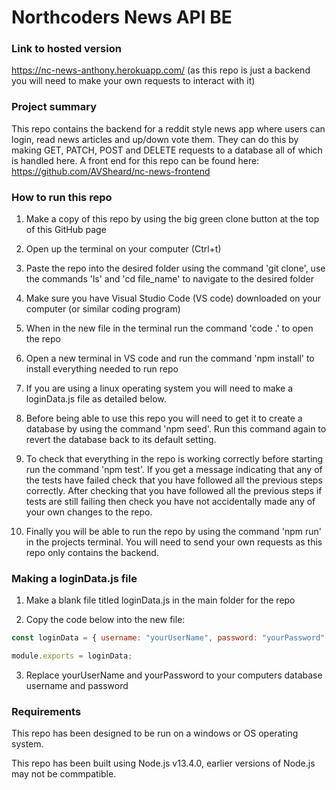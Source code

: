 # Northcoders News API BE

### Link to hosted version

https://nc-news-anthony.herokuapp.com/ (as this repo is just a backend you will need to make your own requests to interact with it)

### Project summary

This repo contains the backend for a reddit style news app where users can login, read news articles and up/down vote them. They can do this by making GET, PATCH, POST and DELETE requests to a database all of which is handled here. A front end for this repo can be found here: https://github.com/AVSheard/nc-news-frontend

### How to run this repo

1. Make a copy of this repo by using the big green clone button at the top of this GitHub page

2. Open up the terminal on your computer (Ctrl+t)

3. Paste the repo into the desired folder using the command 'git clone', use the commands 'ls' and 'cd file_name' to navigate to the desired folder 

4. Make sure you have Visual Studio Code (VS code) downloaded on your computer (or similar coding program)

5. When in the new file in the terminal run the command 'code .' to open the repo

6. Open a new terminal in VS code and run the command 'npm install' to install everything needed to run repo

7. If you are using a linux operating system you will need to make a loginData.js file as detailed below. 

8. Before being able to use this repo you will need to get it to create a database by using the command 'npm seed'. Run this command again to revert the database back to its default setting. 

9. To check that everything in the repo is working correctly before starting run the command 'npm test'. If you get a message indicating that any of the tests have failed check that you have followed all the previous steps correctly. After checking that you have followed all the previous steps if tests are still failing then check you have not accidentally made any of your own changes to the repo.

10. Finally you will be able to run the repo by using the command 'npm run' in the projects terminal. You will need to send your own requests as this repo only contains the backend.

### Making a loginData.js file

1. Make a blank file titled loginData.js in the main folder for the repo

2. Copy the code below into the new file:

```javascript
const loginData = { username: "yourUserName", password: "yourPassword" };

module.exports = loginData;
```

3. Replace yourUserName and yourPassword to your computers database username and password

### Requirements

This repo has been designed to be run on a windows or OS operating system. 

This repo has been built using Node.js v13.4.0, earlier versions of Node.js may not be commpatible.
